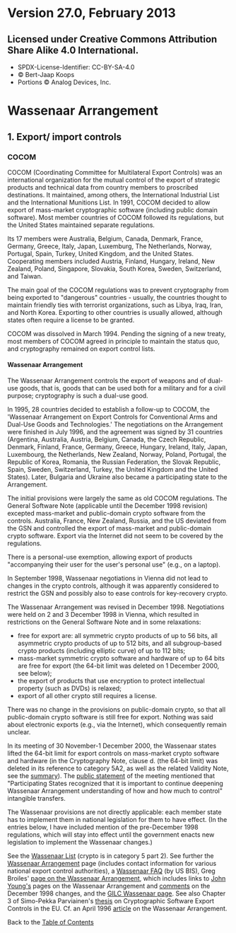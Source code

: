 # Version 27.0, February 2013

## Licensed under Creative Commons Attribution Share Alike 4.0 International.
- SPDX-License-Identifier: CC-BY-SA-4.0
- © Bert-Jaap Koops 
- Portions © Analog Devices, Inc.

# Wassenaar Arrangement

## 1. Export/ import controls

### COCOM

COCOM (Coordinating Committee for Multilateral Export Controls) was an
international organization for the mutual control of the export of
strategic products and technical data from country members to proscribed
destinations. It maintained, among others, the International Industrial
List and the International Munitions List. In 1991, COCOM decided to
allow export of mass-market cryptographic software (including public
domain software). Most member countries of COCOM followed its
regulations, but the United States maintained separate regulations.

Its 17 members were Australia, Belgium, Canada, Denmark, France,
Germany, Greece, Italy, Japan, Luxemburg, The Netherlands, Norway,
Portugal, Spain, Turkey, United Kingdom, and the United States.
Cooperating members included Austria, Finland, Hungary, Ireland, New
Zealand, Poland, Singapore, Slovakia, South Korea, Sweden, Switzerland,
and Taiwan.

The main goal of the COCOM regulations was to prevent cryptography from
being exported to \"dangerous\" countries - usually, the countries
thought to maintain friendly ties with terrorist organizations, such as
Libya, Iraq, Iran, and North Korea. Exporting to other countries is
usually allowed, although states often require a license to be granted.

COCOM was dissolved in March 1994. Pending the signing of a new treaty,
most members of COCOM agreed in principle to maintain the status quo,
and cryptography remained on export control lists.

#### Wassenaar Arrangement

The Wassenaar Arrangement controls the export of weapons and of dual-use
goods, that is, goods that can be used both for a military and for a
civil purpose; cryptography is such a dual-use good.

In 1995, 28 countries decided to establish a follow-up to COCOM, the
'Wassenaar Arrangement on Export Controls for Conventional Arms and
Dual-Use Goods and Technologies.' The negotiations on the Arrangement
were finished in July 1996, and the agreement was signed by 31 countries
(Argentina, Australia, Austria, Belgium, Canada, the Czech Republic,
Denmark, Finland, France, Germany, Greece, Hungary, Ireland, Italy,
Japan, Luxembourg, the Netherlands, New Zealand, Norway, Poland,
Portugal, the Republic of Korea, Romania, the Russian Federation, the
Slovak Republic, Spain, Sweden, Switzerland, Turkey, the United Kingdom
and the United States). Later, Bulgaria and Ukraine also became a
participating state to the Arrangement.

The initial provisions were largely the same as old COCOM regulations.
The General Software Note (applicable until the December 1998 revision)
excepted mass-market and public-domain crypto software from the
controls. Australia, France, New Zealand, Russia, and the US deviated
from the GSN and controlled the export of mass-market and public-domain
crypto software. Export via the Internet did not seem to be covered by
the regulations.

There is a personal-use exemption, allowing export of products
"accompanying their user for the user's personal use" (e.g., on a
laptop).

In September 1998, Wassenaar negotiations in Vienna did not lead to
changes in the crypto controls, although it was apparently considered to
restrict the GSN and possibly also to ease controls for key-recovery
crypto.

The Wassenaar Arrangement was revised in December 1998. Negotiations
were held on 2 and 3 December 1998 in Vienna, which resulted in
restrictions on the General Software Note and in some relaxations:

- free for export are: all symmetric crypto products of up to 56 bits,
    all asymmetric crypto products of up to 512 bits, and all
    subgroup-based crypto products (including elliptic curve) of up to
    112 bits;
- mass-market symmetric crypto software and hardware of up to 64 bits
    are free for export (the 64-bit limit was deleted on 1 December
    2000, see below);
- the export of products that use encryption to protect intellectual
    property (such as DVDs) is relaxed;
- export of all other crypto still requires a license.

There was no change in the provisions on public-domain crypto, so that
all public-domain crypto software is still free for export. Nothing was
said about electronic exports (e.g., via the Internet), which
consequently remain unclear.

In its meeting of 30 November-1 December 2000, the Wassenaar states
lifted the 64-bit limit for export controls on mass-market crypto
software and hardware (in the Cryptography Note, clause d. (the 64-bit
limit) was deleted in its reference to category 5A2, as well as the
related Validity Note, see the
[summary](http://www.wassenaar.org/list/Summary.html)). The [public
statement](http://www.wassenaar.org/docs/press_5.html) of the meeting
mentioned that "Participating States recognized that it is important to
continue deepening Wassenaar Arrangement understanding of how and how
much to control\" intangible transfers.

The Wassenaar provisions are not directly applicable: each member state
has to implement them in national legislation for them to have effect.
(In the entries below, I have included mention of the pre-December 1998
regulations, which will stay into effect until the government enacts new
legislation to implement the Wassenaar changes.)

See the [Wassenaar
List](http://www.wassenaar.org/list/Table%20of%20Contents%20-%2099web.html)
(crypto is in category 5 part 2). See further the [Wassenaar
Arrangement](http://www.wassenaar.org) page (includes contact
information for various national export control authorities), a
[Wassenaar FAQ](http://www.bis.doc.gov/Wassenaar/WASSFAQs.htm) (by US
BIS), Greg Broiles' [page on the Wassenaar
Arrangement](http://www.parrhesia.com/wassenaar/), which includes links
to [John Young\'s](http://www.jya.com/wassenr3.htm) pages on the
Wassenaar Arrangement and [comments](http://jya.com/wass-talk.htm) on
the December 1998 changes, and the [GILC Wassenaar
page](http://www.gilc.org/crypto/wassenaar/). See also Chapter 3 of
Simo-Pekka Parviainen\'s
[thesis](http://ethesis.helsinki.fi/julkaisut/oik/julki/pg/parviainen/)
on Cryptographic Software Export Controls in the EU. Cf. an April 1996
[article](http://www.dfat.gov.au/isecurity/pd/pd_4_96/pd10.html) on the
Wassenaar Arrangement.

Back to the [Table of Contents](index.md)
